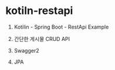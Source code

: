 # kotiln-restapi

1. Kotilin - Spring Boot - RestApi Example

2. 간단한 게시물 CRUD API

3. Swagger2

4. JPA
  
   
